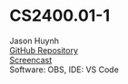 # CS2400.01-1

Jason Huynh  
[GitHub Repository](https://github.com/JasonH17701/newrepo)  
[Screencast](https://www.youtube.com/watch?v=hsL66xrIfnU)  
Software: OBS, IDE: VS Code
